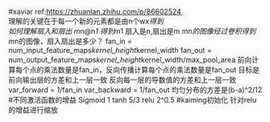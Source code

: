 #xaviar
ref:https://zhuanlan.zhihu.com/p/86602524  
理解的关键在于每一个新的元素都是由n个w*x得到  
如何理解扇入和扇出 m*n@n*1 得到m*1 扇入是n,扇出是m
m*n的图像经过卷积得到m*n的图像，扇入扇出是多少？ 
fan_in = num_input_feature_maps*kernel_height*kernel_width
fan_out = num_output_feature_maps*kernel_height*kernel_width/max_pool_area
前向计算每个点的乘法数量是fan_in，反向传播计算每个点的乘法数量是fan_out 
目标是前向输出层的方差和上一层一致  反向每一层的导数值的方差和上一层一致
var_forward = 1/fan_in var_backward = 1/fan_out
均匀分布的方差是(b-a)^2/12
#不同激活函数的增益
Sigmoid 1
tanh 5/3
relu 2^0.5
#kaiming初始化
针对relu的增益进行缩放